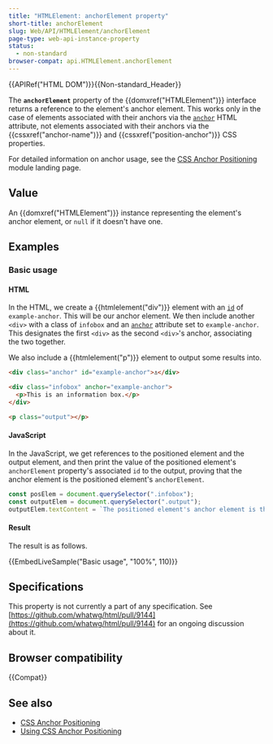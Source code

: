 ```yaml
---
title: "HTMLElement: anchorElement property"
short-title: anchorElement
slug: Web/API/HTMLElement/anchorElement
page-type: web-api-instance-property
status:
  - non-standard
browser-compat: api.HTMLElement.anchorElement
---
```


{{APIRef("HTML DOM")}}{{Non-standard_Header}}

The **`anchorElement`** property of the {{domxref("HTMLElement")}} interface returns a reference to the element's anchor element. This works only in the case of elements associated with their anchors via the [`anchor`](/en-US/docs/Web/HTML/Global_attributes/anchor) HTML attribute, not elements associated with their anchors via the {{cssxref("anchor-name")}} and {{cssxref("position-anchor")}} CSS properties.

For detailed information on anchor usage, see the [CSS Anchor Positioning](/en-US/docs/Web/CSS/CSS_anchor_positioning) module landing page.

## Value

An {{domxref("HTMLElement")}} instance representing the element's anchor element, or `null` if it doesn't have one.

## Examples

### Basic usage

#### HTML

In the HTML, we create a {{htmlelement("div")}} element with an [`id`](/en-US/docs/Web/HTML/Global_attributes/id) of `example-anchor`. This will be our anchor element. We then include another `<div>` with a class of `infobox` and an [`anchor`](/en-US/docs/Web/HTML/Global_attributes/anchor) attribute set to `example-anchor`. This designates the first `<div>` as the second `<div>`'s anchor, associating the two together.

We also include a {{htmlelement("p")}} element to output some results into.

```html
<div class="anchor" id="example-anchor">⚓︎</div>

<div class="infobox" anchor="example-anchor">
  <p>This is an information box.</p>
</div>

<p class="output"></p>
```

#### JavaScript

In the JavaScript, we get references to the positioned element and the output element, and then print the value of the positioned element's `anchorElement` property's associated `id` to the output, proving that the anchor element is the positioned element's `anchorElement`.

```js
const posElem = document.querySelector(".infobox");
const outputElem = document.querySelector(".output");
outputElem.textContent = `The positioned element's anchor element is the ${posElem.anchorElement.id}.`;
```

#### Result

The result is as follows.

{{EmbedLiveSample("Basic usage", "100%", 110)}}

## Specifications

This property is not currently a part of any specification. See [https://github.com/whatwg/html/pull/9144](https://github.com/whatwg/html/pull/9144) for an ongoing discussion about it.

## Browser compatibility

{{Compat}}

## See also

- [CSS Anchor Positioning](/en-US/docs/Web/CSS/CSS_anchor_positioning)
- [Using CSS Anchor Positioning](/en-US/docs/Web/CSS/CSS_anchor_positioning/Using)

